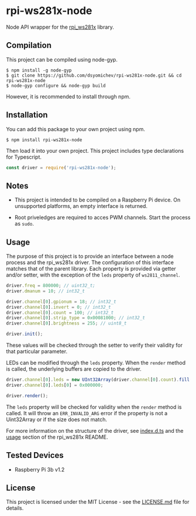 # rpi-ws281x-node

Node API wrapper for the [rpi_ws281x](https://github.com/jgarff/rpi_ws281x) library.

## Compilation

This project can be compiled using node-gyp.

```
$ npm install -g node-gyp
$ git clone https://github.com/dsyomichev/rpi-ws281x-node.git && cd rpi-ws281x-node
$ node-gyp configure && node-gyp build
```

However, it is recommended to install through npm.

## Installation

You can add this package to your own project using npm.

```
$ npm install rpi-ws281x-node
```

Then load it into your own project. This project includes type declarations for Typescript.

```javascript
const driver = require('rpi-ws281x-node');
```

## Notes

- This project is intended to be compiled on a Raspberry Pi device. On unsupported platforms, an empty interface is returned.

- Root priveledges are required to acces PWM channels. Start the process as `sudo`.

## Usage

The purpose of this project is to provide an interface between a node process and the rpi_ws281x driver. The configuration of this interface matches that of the parent library. Each property is provided via getter and/or setter, with the exception of the `leds` property of `ws2811_channel`.

```javascript
driver.freq = 800000; // uint32_t;
driver.dmanum = 10; // int32_t

driver.channel[0].gpionum = 18; // int32_t
driver.channel[0].invert = 0; // int32_t
driver.channel[0].count = 100; // int32_t
driver.channel[0].strip_type = 0x00081000; // int32_t
driver.channel[0].brightness = 255; // uint8_t

driver.init();
```

These values will be checked through the setter to verify their validity for that particular parameter.

LEDs can be modified through the `leds` property. When the `render` method is called, the underlying buffers are copied to the driver.

```javascript
driver.channel[0].leds = new UInt32Array(driver.channel[0].count).fill(0xffffff);
driver.channel[0].leds[0] = 0x000000;

driver.render();
```

The `leds` property will be checked for validity when the `render` method is called. It will throw an `ERR_INVALID_ARG` error if the property is not a Uint32Array or if the size does not match.

For more information on the structure of the driver, see [index.d.ts](dist/index.d.ts) and the [usage](https://github.com/jgarff/rpi_ws281x#usage) section of the rpi_ws281x README.

## Tested Devices

- Raspberry Pi 3b v1.2

## License

This project is licensed under the MIT License - see the [LICENSE.md](LICENSE.md) file for details.
